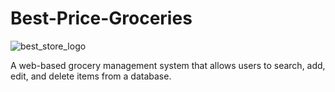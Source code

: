 # Best-Price-Groceries
![best_store_logo](https://github.com/user-attachments/assets/c4772d86-264e-4a55-9815-b782cb2b78ad)

A web-based grocery management system that allows users to search, add, edit, and delete items from a database.
